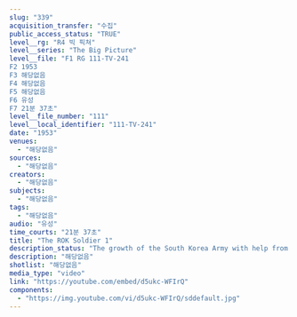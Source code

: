 ```yaml
---
slug: "339"
acquisition_transfer: "수집"
public_access_status: "TRUE"
level__rg: "R4 빅 픽쳐"
level__series: "The Big Picture"
level__file: "F1 RG 111-TV-241
F2 1953
F3 해당없음
F4 해당없음
F5 해당없음
F6 유성
F7 21분 37초"
level__file_number: "111"
level__local_identifier: "111-TV-241"
date: "1953"
venues: 
  - "해당없음"
sources: 
  - "해당없음"
creators: 
  - "해당없음"
subjects: 
  - "해당없음"
tags: 
  - "해당없음"
audio: "유성"
time_courts: "21분 37초"
title: "The ROK Soldier 1"
description_status: "The growth of the South Korea Army with help from KMAG."
description: "해당없음"
shotlist: "해당없음"
media_type: "video"
link: "https://youtube.com/embed/d5ukc-WFIrQ"
components: 
  - "https://img.youtube.com/vi/d5ukc-WFIrQ/sddefault.jpg"
---
```

